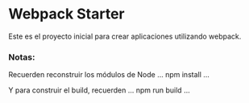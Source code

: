 # Webpack Starter

Este es el proyecto inicial para crear aplicaciones utilizando webpack.

### Notas:
Recuerden reconstruir los módulos de Node
...
npm install
...

Y para construir el build, recuerden
...
npm run build
...